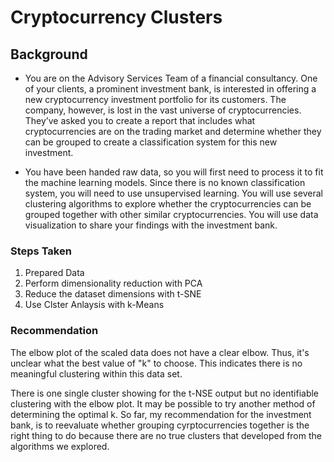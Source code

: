 # Cryptocurrency Clusters

## Background

* You are on the Advisory Services Team of a financial consultancy. One of your clients, a prominent investment bank, is interested in offering a new cryptocurrency investment portfolio for its customers. The company, however, is lost in the vast universe of cryptocurrencies. They’ve asked you to create a report that includes what cryptocurrencies are on the trading market and determine whether they can be grouped to create a classification system for this new investment.

* You have been handed raw data, so you will first need to process it to fit the machine learning models. Since there is no known classification system, you will need to use unsupervised learning. You will use several clustering algorithms to explore whether the cryptocurrencies can be grouped together with other similar cryptocurrencies. You will use data visualization to share your findings with the investment bank.

### Steps Taken

1. Prepared Data
2. Perform dimensionality reduction with PCA
3. Reduce the dataset dimensions with t-SNE 
4. Use Clster Anlaysis with k-Means


### Recommendation

The elbow plot of the scaled data does not have a clear elbow. Thus, it's unclear what the best value of "k" to choose. This indicates there is no meaningful clustering within this data set.

There is one single cluster showing for the t-NSE output but no identifiable clustering with the elbow plot. It may be possible to try another method of determining the optimal k. So far, my recommendation for the investment bank, is to reevaluate whether grouping cyrptocurrencies together is the right thing to do because there are no true clusters that developed from the algorithms we explored.
